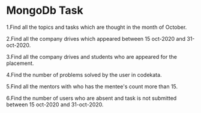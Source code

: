 # MongoDb Task

1.Find all the topics and tasks which are thought in the month of October.

2.Find all the company drives which appeared between 15 oct-2020 and 31-oct-2020.

3.Find all the company drives and students who are appeared for the placement.

4.Find the number of problems solved by the user in codekata.

5.Find all the mentors with who has the mentee's count more than 15.

6.Find the number of users who are absent and task is not submitted  between 15 oct-2020 and 31-oct-2020.
